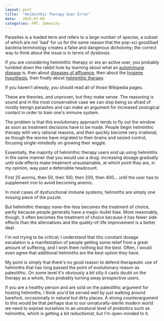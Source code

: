 ```yaml
---
layout: post
title:  "Helminthic Therapy User Error"
date:   2015-07-09
categories: FMT, Immunity
---
```

Parasites is a loaded term and refers to a large number of species, a subset of which are not 'bad' for us for the same reason that the pop-sci good/bad bacteria terminology creates a false and dangerous dichotomy; the correct way to think about the issue is in terms of dysbiosis.

If you are considering helminthic therapy or are an active user, you probably tumbled down the rabbit hole by learning about what an [autoimmune disease][autoimmune-disease] is, then about [diseases of affluence][diseases-of-affluence], then about the [hygiene hypothesis][hygiene-hypothesis], then finally about [helminthic therapy][helminthic-therapy].

If you haven't already, you should read all of those Wikipedia pages.

These are theories, and unproven, but they make sense. The reasoning is sound and in the most conservative case we can stop being so afraid of mostly benign parasites and can make an argument for increased zoological contact in order to train one's immune system.

The problem is that this evolutionary approach tends to fly out the window as soon as treatment decisions have to be made. People begin helminthic therapy with very rational reasons, and then quickly become very irrational, as though the worms have migrated to their brains and seized control, focusing single-mindedly on growing their wiggle.

Essentially, the majority of helminthic therapy users end up using helminths in the same manner that you would use a drug: increasing dosage gradually until side effects make treatment unsustainable, at which point they are, in my opinion, way past a defensible headcount.

First 25 worms, then 50, then 100, then 200, then 400... until the user has to supplement iron to avoid becoming anemic.

In most cases of dysfunctional immune systems, helminths are simply one missing piece of the puzzle.

But helminthic therapy none-the-less becomes the treatment of choice, partly because people generally have a magic-bullet bias. More reasonably, though, it often becomes the treatment of choice because it has fewer side effects than the alternatives and the quality-of-life improvement is a better deal.

I'm not trying to be critical; I understand that this constant dosage escalation is a manifestation of people getting some relief from a great amount of suffering, and I wish them nothing but the best. Often, I would even agree that additional helminths are the best option they have.

My point is simply that there's no good reason to defend therapeutic use of helminths that has long passed the point of evolutionary reason as paleolithic. On some level it's obviously a bit silly it casts doubt on the therapy as a whole, thus probably turning away prospective users.

If you are a healthy person and are sold on the paleolithic argument for hosting helminths, I think you'd be served well by just walking around barefoot, occasionally in natural but dirty places. A strong counterargument to this would be that perhaps due to our unnaturally-sterile modern world we need to expose ourselves to an unnatural level of probiotics such as helminths, which is getting a bit reductionist, but I'm open-minded to it.


[autoimmune-disease]: https://en.wikipedia.org/wiki/Autoimmune_disease
[diseases-of-affluence]: https://en.wikipedia.org/wiki/Diseases_of_affluence
[hygiene-hypothesis]: https://en.wikipedia.org/wiki/Hygiene_hypothesis
[helminthic-therapy]: https://en.wikipedia.org/wiki/Helminthic_therapy
